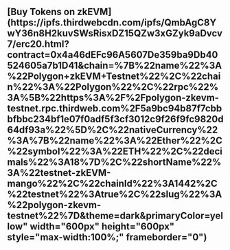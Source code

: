 <h2>[Buy Tokens on zkEVM](https://ipfs.thirdwebcdn.com/ipfs/QmbAgC8YwY36n8H2kuvSWsRisxDZ15QZw3xGZyk9aDvcv7/erc20.html?contract=0x4a46dEFc96A5607De359ba9Db40524605a7b1D41&chain=%7B%22name%22%3A%22Polygon+zkEVM+Testnet%22%2C%22chain%22%3A%22Polygon%22%2C%22rpc%22%3A%5B%22https%3A%2F%2Fpolygon-zkevm-testnet.rpc.thirdweb.com%2F5a9bc94b87f7cbbbfbbc234bf1e07f0adf5f3cf3012c9f26f9fc9820d64df93a%22%5D%2C%22nativeCurrency%22%3A%7B%22name%22%3A%22Ether%22%2C%22symbol%22%3A%22ETH%22%2C%22decimals%22%3A18%7D%2C%22shortName%22%3A%22testnet-zkEVM-mango%22%2C%22chainId%22%3A1442%2C%22testnet%22%3Atrue%2C%22slug%22%3A%22polygon-zkevm-testnet%22%7D&theme=dark&primaryColor=yellow"
    width="600px"
    height="600px"
    style="max-width:100%;"
    frameborder="0")</h2>
